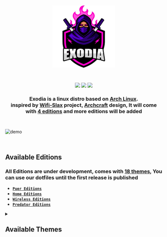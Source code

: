 <!-- LOGO -->

<p align="center">
  <img src="https://github.com/Exodia-OS/.github/blob/8ea8809a8b8b7a4d8e54c3ef2b88f6be5e34afdb/profile/img/exodia-logo.png" height="200" width="200" alt="Exodia"></a>
</p>

</br>

<!-- LOGO -->

<!-- shields -->

<p align="center">
  
  <img src="https://img.shields.io/badge/Maintained%3F-Yes-deeppink?style=for-the-badge">
  <img src="https://img.shields.io/github/license/Exodia-OS/.github?style=for-the-badge&color=blueviolet">
  <img src="https://img.shields.io/github/issues/Exodia-OS/exodia-bspwm?color=purple&style=for-the-badge">
  
</p>

<!-- shields -->

<!-- distro description -->

<h3 align="center">Exodia is a linux distro based on <a href="https://www.archlinux.org">Arch Linux</a>. </br> inspired by <a href="https://www.wifislax.com/">Wifi-Slax</a> project, <a href="https://archcraft.io/">Archcraft</a> design, It will come with <a href="#available-editions">4 editions</a> and more editions will be added </h3>

<!-- distro description -->

<!-- distro demo -->

</br>

![demo](https://github.com/Exodia-OS/.github/blob/c85d19487d7a5b9555c7fba0f1fcc0d911e5933a/profile/gif/DEMO.gif)

</br>

<!-- distro demo -->

<!-- Available Editions -->

## Available Editions

### All Editions are under development, comes with [18 themes](#available-themes), You can use our dotfiles until the first release is published

- [**`Puer Editions`**](https://github.com/Exodia-OS/exodia-pure)
- [**`Home Editions`**](https://github.com/Exodia-OS/exodia-home-ISO)
- [**`Wireless Editions`**](https://github.com/Exodia-OS/exodia-wireless)
- [**`Predator Editions`**](https://github.com/Exodia-OS/bspwm-Predator)

<!-- Available Editions -->

<!-- Available Themes Previews -->


<details>
   <summary><h2>Available Themes</h2></summary>
</br>

|Blade|CyberPunk|Hack|
|--|--|--|
| ![](https://github.com/Exodia-OS/.github/blob/c6d91d86340e94d65ef0b49edcdceaf3bb4722d9/profile/gif/1.png) | ![](https://github.com/Exodia-OS/.github/blob/c6d91d86340e94d65ef0b49edcdceaf3bb4722d9/profile/gif/3.png) | ![](https://github.com/Exodia-OS/.github/blob/c6d91d86340e94d65ef0b49edcdceaf3bb4722d9/profile/gif/7.png) |

|Rick|Hack The Box|Hack The Box Colored|
|--|--|--|
| ![](https://github.com/Exodia-OS/.github/blob/c6d91d86340e94d65ef0b49edcdceaf3bb4722d9/profile/gif/9.png) | ![](https://github.com/Exodia-OS/.github/blob/c6d91d86340e94d65ef0b49edcdceaf3bb4722d9/profile/gif/10.png) | ![](https://github.com/Exodia-OS/.github/blob/c6d91d86340e94d65ef0b49edcdceaf3bb4722d9/profile/gif/11.png) |

|BlackArch|Neon|Tigger In Atlantis|
|--|--|--|
| ![](https://github.com/Exodia-OS/.github/blob/c6d91d86340e94d65ef0b49edcdceaf3bb4722d9/profile/gif/12.png) | ![](https://github.com/Exodia-OS/.github/blob/c6d91d86340e94d65ef0b49edcdceaf3bb4722d9/profile/gif/13.png) | ![](https://github.com/Exodia-OS/.github/blob/c6d91d86340e94d65ef0b49edcdceaf3bb4722d9/profile/gif/14.png) |

|Bouquet|Emilia|Red And Black|
|--|--|--|
| ![](https://github.com/Exodia-OS/.github/blob/c6d91d86340e94d65ef0b49edcdceaf3bb4722d9/profile/gif/2.png) | ![](https://github.com/Exodia-OS/.github/blob/c6d91d86340e94d65ef0b49edcdceaf3bb4722d9/profile/gif/4.png) | ![](https://github.com/Exodia-OS/.github/blob/c6d91d86340e94d65ef0b49edcdceaf3bb4722d9/profile/gif/8.png) |

|AXYL|Amarena|Everblush|
|--|--|--|
| ![](https://github.com/Exodia-OS/.github/blob/c6d91d86340e94d65ef0b49edcdceaf3bb4722d9/profile/gif/15.png) | ![](https://github.com/Exodia-OS/.github/blob/c6d91d86340e94d65ef0b49edcdceaf3bb4722d9/profile/gif/16.png) | ![](https://github.com/Exodia-OS/.github/blob/c6d91d86340e94d65ef0b49edcdceaf3bb4722d9/profile/gif/17.png) |

|Groot|Gruvbox|JapaneseCity|
|--|--|--|
| ![](https://github.com/Exodia-OS/.github/blob/c6d91d86340e94d65ef0b49edcdceaf3bb4722d9/profile/gif/5.png) | ![](https://github.com/Exodia-OS/.github/blob/c6d91d86340e94d65ef0b49edcdceaf3bb4722d9/profile/gif/6.png) | ![](https://github.com/Exodia-OS/.github/blob/c6d91d86340e94d65ef0b49edcdceaf3bb4722d9/profile/gif/18.png) |

</details>



<!-- Available Themes Previews -->
